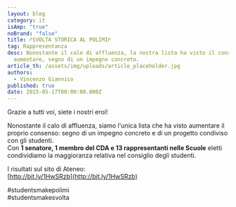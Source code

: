 ```yaml
---
layout: blog
category: it
isAmp: "true"
noBrand: "false"
title: ↱SVOLTA STORICA AL POLIMI↱
tag: Rappresentanza
desc: Nonostante il calo di affluenza, la nostra lista ha visto il consenso
  aumentare, segno di un impegno concreto.
article_th: /assets/img/uploads/article_placeholder.jpg
authors:
  - Vincenzo Giannico
published: true
date: 2015-05-17T00:00:00.000Z
---
```


Grazie a tutti voi, siete i nostri eroi!

Nonostante il calo di affluenza, siamo l'unica lista che ha visto aumentare il proprio consenso: segno di un impegno concreto e di un progetto condiviso con gli studenti.  
Con **1 senatore, 1 membro del CDA e 13 rappresentanti nelle Scuole** eletti condividiamo la maggioranza relativa nel consiglio degli studenti.

I risultati sul sito di Ateneo:  
[http://bit.ly/1HwSRzb](http://bit.ly/1HwSRzb)

‪#‎studentsmakepolimi‬  
‪#‎studentsmakesvolta‬
